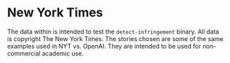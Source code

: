 # New York Times

The data within is intended to test the `detect-infringement` binary. All data
is copyright The New York Times. The stories chosen are some of the same
examples used in NYT vs. OpenAI. They are intended to be used for non-commercial
academic use.